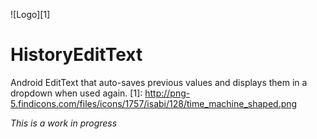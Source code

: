 ![Logo][1]

HistoryEditText
===============
Android EditText that auto-saves previous values and displays them in a dropdown when used again.
 [1]: http://png-5.findicons.com/files/icons/1757/isabi/128/time_machine_shaped.png
 
 
 *This is a work in progress*
